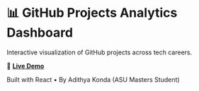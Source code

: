 # 📊 GitHub Projects Analytics Dashboard

Interactive visualization of GitHub projects across tech careers.

🔗 **[Live Demo]([https://claude.ai/public/artifacts/1ce0fdc1-88ed-4d2c-a3ca-ea86612d3b96])**

Built with React • By Adithya Konda (ASU Masters Student)
